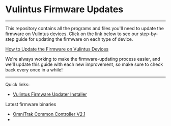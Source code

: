 # Vulintus Firmware Updates

---

This repository contains all the programs and files you'll need to update the firmware on Vulintus devices. Click on the link below to see our step-by-step guide for updating the firmware on each type of device.

[How to Update the Firmware on Vulintus Devices](https://docs.google.com/document/d/1-DuVC_cIEYxOqLNrkGcpXPkfhSYOdPtBe5uG3Qw0lsU/)

We're always working to make the firmware-updating process easier, and we'll update this guide with each new improvement, so make sure to check back every once in a while!

---

Quick links:

* [Vulintus Firmware Updater Installer](https://github.com/Vulintus/Vulintus_Firmware_Updates/raw/main/compiled/for_redistribution/Vulintus_Firmware_Updater_Installer.exe)

Latest firmware binaries
* [OmniTrak Common Controller V2.1](https://github.com/Vulintus/Vulintus_Firmware_Updates/raw/main/compiled_binaries/vulintus_otcc_omnitrak_controller_v2p1_fw_20240905.bin)
* 

